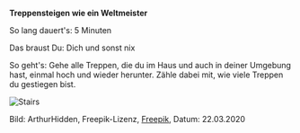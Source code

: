 **Treppensteigen wie ein Weltmeister**

So lang dauert's: 5 Minuten

Das braust Du: Dich und sonst nix

So geht's: Gehe alle Treppen, die du im Haus und auch in deiner Umgebung hast, einmal hoch und wieder herunter. Zähle dabei mit, wie viele Treppen du gestiegen bist.

![Stairs](https://image.freepik.com/fotos-kostenlos/herausforderungen-meistern_158595-4654.jpg)

Bild: ArthurHidden, Freepik-Lizenz, [Freepik](https://de.freepik.com/fotos-kostenlos/herausforderungen-meistern_7169180.htm#page=1&query=stairs&position=6), Datum: 22.03.2020
